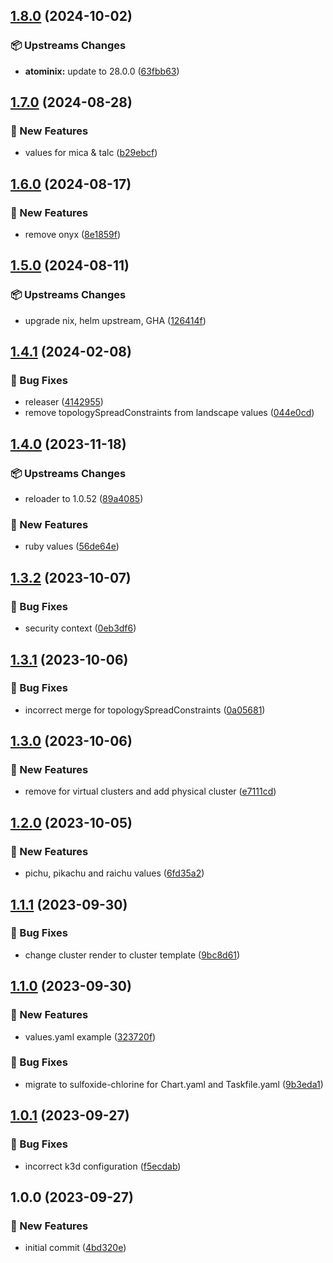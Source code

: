 ## [1.8.0](https://github.com/AtomiCloud/sulfoxide.chlorine/compare/v1.7.0...v1.8.0) (2024-10-02)


### 📦 Upstreams Changes

* **atominix:** update to 28.0.0 ([63fbb63](https://github.com/AtomiCloud/sulfoxide.chlorine/commit/63fbb6366f12bfb8c1d5c6fa7e00b01eac09eb1b))

## [1.7.0](https://github.com/AtomiCloud/sulfoxide.chlorine/compare/v1.6.0...v1.7.0) (2024-08-28)


### 🚀 New Features

* values for mica & talc ([b29ebcf](https://github.com/AtomiCloud/sulfoxide.chlorine/commit/b29ebcf2dcbe6a5ee34e9bfac5f0bc1c9ed47c06))

## [1.6.0](https://github.com/AtomiCloud/sulfoxide.chlorine/compare/v1.5.0...v1.6.0) (2024-08-17)


### 🚀 New Features

* remove onyx ([8e1859f](https://github.com/AtomiCloud/sulfoxide.chlorine/commit/8e1859f86a4895c946a40ee22053888fa75d51ec))

## [1.5.0](https://github.com/AtomiCloud/sulfoxide.chlorine/compare/v1.4.1...v1.5.0) (2024-08-11)


### 📦 Upstreams Changes

* upgrade nix, helm upstream, GHA ([126414f](https://github.com/AtomiCloud/sulfoxide.chlorine/commit/126414f48160c0a068df26ef4717413141331577))

## [1.4.1](https://github.com/AtomiCloud/sulfoxide.chlorine/compare/v1.4.0...v1.4.1) (2024-02-08)


### 🐛 Bug Fixes

* releaser ([4142955](https://github.com/AtomiCloud/sulfoxide.chlorine/commit/41429551d1fb9d328701c45f364cd405e5278278))
* remove topologySpreadConstraints from landscape values ([044e0cd](https://github.com/AtomiCloud/sulfoxide.chlorine/commit/044e0cd673d9a5adf06a15ae43e069bec4b97855))

## [1.4.0](https://github.com/AtomiCloud/sulfoxide.chlorine/compare/v1.3.2...v1.4.0) (2023-11-18)


### 📦 Upstreams Changes

* reloader to 1.0.52 ([89a4085](https://github.com/AtomiCloud/sulfoxide.chlorine/commit/89a4085154899c272884ea620fd2f358a49a70ee))


### 🚀 New Features

* ruby values ([56de64e](https://github.com/AtomiCloud/sulfoxide.chlorine/commit/56de64e11207f2837b400046f58ebf1ce4ef6e4f))

## [1.3.2](https://github.com/AtomiCloud/sulfoxide.chlorine/compare/v1.3.1...v1.3.2) (2023-10-07)


### 🐛 Bug Fixes

* security context ([0eb3df6](https://github.com/AtomiCloud/sulfoxide.chlorine/commit/0eb3df6f0301e94024a0e745ab12211275da4a74))

## [1.3.1](https://github.com/AtomiCloud/sulfoxide.chlorine/compare/v1.3.0...v1.3.1) (2023-10-06)


### 🐛 Bug Fixes

* incorrect merge for topologySpreadConstraints ([0a05681](https://github.com/AtomiCloud/sulfoxide.chlorine/commit/0a0568168739a199a7677ef6d0288d398b87b90e))

## [1.3.0](https://github.com/AtomiCloud/sulfoxide.chlorine/compare/v1.2.0...v1.3.0) (2023-10-06)


### 🚀 New Features

* remove for virtual clusters and add physical cluster ([e7111cd](https://github.com/AtomiCloud/sulfoxide.chlorine/commit/e7111cde525b98793f297454ba5f6a0857129df4))

## [1.2.0](https://github.com/AtomiCloud/sulfoxide.chlorine/compare/v1.1.1...v1.2.0) (2023-10-05)


### 🚀 New Features

* pichu, pikachu and raichu values ([6fd35a2](https://github.com/AtomiCloud/sulfoxide.chlorine/commit/6fd35a202568d80510c83b23ad088091f6e13f82))

## [1.1.1](https://github.com/AtomiCloud/sulfoxide.chlorine/compare/v1.1.0...v1.1.1) (2023-09-30)


### 🐛 Bug Fixes

* change cluster render to cluster template ([9bc8d61](https://github.com/AtomiCloud/sulfoxide.chlorine/commit/9bc8d615e59e618325f1dd2ef750bda228884eec))

## [1.1.0](https://github.com/AtomiCloud/sulfoxide.chlorine/compare/v1.0.1...v1.1.0) (2023-09-30)


### 🚀 New Features

* values.yaml example ([323720f](https://github.com/AtomiCloud/sulfoxide.chlorine/commit/323720fc32f4f05d58cafe3ecaa12a7a7ec4dfdd))


### 🐛 Bug Fixes

* migrate to sulfoxide-chlorine for Chart.yaml and Taskfile.yaml ([9b3eda1](https://github.com/AtomiCloud/sulfoxide.chlorine/commit/9b3eda1524b02ae9ff2a82fcc227bb8d2f6e4b9c))

## [1.0.1](https://github.com/AtomiCloud/sulfoxide.chlorine/compare/v1.0.0...v1.0.1) (2023-09-27)


### 🐛 Bug Fixes

* incorrect k3d configuration ([f5ecdab](https://github.com/AtomiCloud/sulfoxide.chlorine/commit/f5ecdab1de6097ee04e32afe9337feb2bd2d6821))

## 1.0.0 (2023-09-27)


### 🚀 New Features

* initial commit ([4bd320e](https://github.com/AtomiCloud/sulfoxide.chlorine/commit/4bd320e576c1afee2e23ab0ff6409d906ec1defd))
